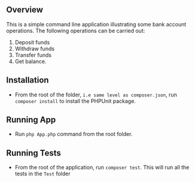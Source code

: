 Overview
--------
This is a simple command line application illustrating some bank account operations. The following operations can be carried out:
1) Deposit funds
2) Withdraw funds
3) Transfer funds
4) Get balance.

Installation
----------------
- From the root of the folder, ``i.e same level as composer.json``, run ``composer install`` to install the PHPUnit package.

Running App
-----------
- Run ``php App.php`` command from the root folder.

Running Tests
-------------
- From the root of the application, run ``composer test``. This will run all the tests in the ``Test`` folder

